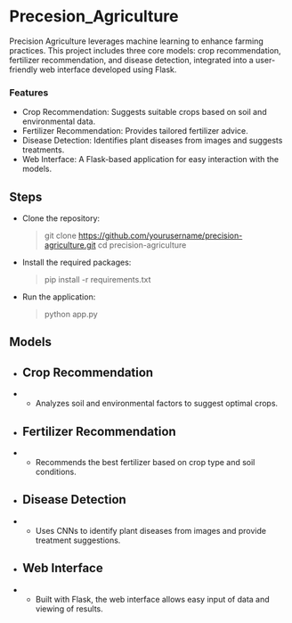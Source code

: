 # Precesion_Agriculture
Precision Agriculture leverages machine learning to enhance farming practices. This project includes three core models: crop recommendation, fertilizer recommendation, and disease detection, integrated into a user-friendly web interface developed using Flask.

### Features

-  Crop Recommendation: Suggests suitable crops based on soil and environmental data.
-  Fertilizer Recommendation: Provides tailored fertilizer advice.
-  Disease Detection: Identifies plant diseases from images and suggests treatments.
-  Web Interface: A Flask-based application for easy interaction with the models.

## Steps
- Clone the repository:
  >git clone https://github.com/yourusername/precision-agriculture.git
  >cd precision-agriculture
- Install the required packages:
  >pip install -r requirements.txt
- Run the application:
  >python app.py

## Models
- ## Crop Recommendation
- - Analyzes soil and environmental factors to suggest optimal crops.

- ## Fertilizer Recommendation
- - Recommends the best fertilizer based on crop type and soil conditions.

- ## Disease Detection
- - Uses CNNs to identify plant diseases from images and provide treatment suggestions.

- ## Web Interface
- - Built with Flask, the web interface allows easy input of data and viewing of results.

